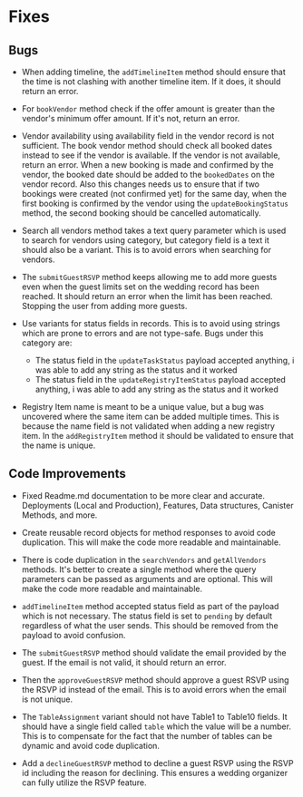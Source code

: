 # Fixes

## Bugs

- When adding timeline, the `addTimelineItem` method should ensure that the time is not clashing with another timeline item. If it does, it should return an error.

- For `bookVendor` method check if the offer amount is greater than the vendor's minimum offer amount. If it's not, return an error.

- Vendor availability using availability field in the vendor record is not sufficient. The book vendor method should check all booked dates instead to see if the vendor is available. If the vendor is not available, return an error. When a new booking is made and confirmed by the vendor, the booked date should be added to the `bookedDates` on the vendor record. Also this changes needs us to ensure that if two bookings were created (not confirmed yet) for the same day, when the first booking is confirmed by the vendor using the `updateBookingStatus` method, the second booking should be cancelled automatically.

- Search all vendors method takes a text query parameter which is used to search for vendors using category, but category field is a text it should also be a variant. This is to avoid errors when searching for vendors.

- The `submitGuestRSVP` method keeps allowing me to add more guests even when the guest limits set on the wedding record has been reached. It should return an error when the limit has been reached. Stopping the user from adding more guests.

- Use variants for status fields in records. This is to avoid using strings which are prone to errors and are not type-safe. Bugs under this category are:
  - The status field in the `updateTaskStatus` payload accepted anything, i was able to add any string as the status and it worked
  - The status field in the `updateRegistryItemStatus` payload accepted anything, i was able to add any string as the status and it worked

- Registry Item name is meant to be a unique value, but a bug was uncovered where the same item can be added multiple times. This is because the name field is not validated when adding a new registry item. In the `addRegistryItem` method it should be validated to ensure that the name is unique.

## Code Improvements

- Fixed Readme.md documentation to be more clear and accurate. Deployments (Local and Production), Features, Data structures, Canister Methods, and more.

- Create reusable record objects for method responses to avoid code duplication. This will make the code more readable and maintainable.

- There is code duplication in the `searchVendors` and `getAllVendors` methods. It's better to create a single method where the query parameters can be passed as arguments and are optional. This will make the code more readable and maintainable.

- `addTimelineItem` method accepted status field as part of the payload which is not necessary. The status field is set to `pending` by default regardless of what the user sends. This should be removed from the payload to avoid confusion.

- The `submitGuestRSVP` method should validate the email provided by the guest. If the email is not valid, it should return an error.

- Then the `approveGuestRSVP` method should approve a guest RSVP using the RSVP id instead of the email. This is to avoid errors when the email is not unique.

- The `TableAssignment` variant should not have Table1 to Table10 fields. It should have a single field called `table` which the value will be a number. This is to compensate for the fact that the number of tables can be dynamic and avoid code duplication.

- Add a `declineGuestRSVP` method to decline a guest RSVP using the RSVP id including the reason for declining. This ensures a wedding organizer can fully utilize the RSVP feature.
